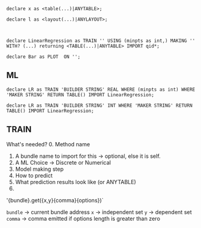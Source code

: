```
declare x as <table(...)|ANYTABLE>;

declare l as <layout(...)|ANYLAYOUT>;



declare LinearRegression as TRAIN '' USING (minpts as int,) MAKING '' WITH? (...) returning <TABLE(...)|ANYTABLE> IMPORT qid*;

declare Bar as PLOT  ON '';
```

## ML
```
declare LR as TRAIN 'BUILDER STRING' REAL WHERE (minpts as int) WHERE 'MAKER STRING' RETURN TABLE() IMPORT LinearRegression;

declare LR as TRAIN 'BUILDER STRING' INT WHERE 'MAKER STRING' RETURN TABLE() IMPORT LinearRegression;

```

## TRAIN


What's needed?
0. Method name
1. A bundle name to import for this -> optional, else it is self.
2. A ML Choice -> Discrete or Numerical
3. Model making step
5. How to predict
6. What prediction results look like (or ANYTABLE)
7. 


'{bundle}.get({x,y}{comma}{options})`

`bundle` -> current bundle address
`x` -> independent set
`y` -> dependent set
`comma` -> comma emitted if options length is greater than zero